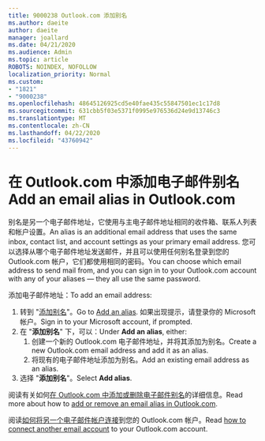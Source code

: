 ```yaml
---
title: 9000238 Outlook.com 添加别名
ms.author: daeite
author: daeite
manager: joallard
ms.date: 04/21/2020
ms.audience: Admin
ms.topic: article
ROBOTS: NOINDEX, NOFOLLOW
localization_priority: Normal
ms.custom:
- "1821"
- "9000238"
ms.openlocfilehash: 48645126925cd5e40fae435c55847501ec1c17d8
ms.sourcegitcommit: 631cbb5f03e5371f0995e976536d24e9d13746c3
ms.translationtype: MT
ms.contentlocale: zh-CN
ms.lasthandoff: 04/22/2020
ms.locfileid: "43760942"
---
```

# <a name="add-an-email-alias-in-outlookcom"></a><span data-ttu-id="5472f-102">在 Outlook.com 中添加电子邮件别名</span><span class="sxs-lookup"><span data-stu-id="5472f-102">Add an email alias in Outlook.com</span></span>

<span data-ttu-id="5472f-103">别名是另一个电子邮件地址，它使用与主电子邮件地址相同的收件箱、联系人列表和帐户设置。</span><span class="sxs-lookup"><span data-stu-id="5472f-103">An alias is an additional email address that uses the same inbox, contact list, and account settings as your primary email address.</span></span> <span data-ttu-id="5472f-104">您可以选择从哪个电子邮件地址发送邮件，并且可以使用任何别名登录到您的 Outlook.com 帐户，它们都使用相同的密码。</span><span class="sxs-lookup"><span data-stu-id="5472f-104">You can choose which email address to send mail from, and you can sign in to your Outlook.com account with any of your aliases — they all use the same password.</span></span>

<span data-ttu-id="5472f-105">添加电子邮件地址：</span><span class="sxs-lookup"><span data-stu-id="5472f-105">To add an email address:</span></span>

1. <span data-ttu-id="5472f-106">转到 "[添加别名](https://go.microsoft.com/fwlink/p/?linkid=864833)"。</span><span class="sxs-lookup"><span data-stu-id="5472f-106">Go to [Add an alias](https://go.microsoft.com/fwlink/p/?linkid=864833).</span></span> <span data-ttu-id="5472f-107">如果出现提示，请登录你的 Microsoft 帐户。</span><span class="sxs-lookup"><span data-stu-id="5472f-107">Sign in to your Microsoft account, if prompted.</span></span>
2. <span data-ttu-id="5472f-108">在 "**添加别名**" 下，可以：</span><span class="sxs-lookup"><span data-stu-id="5472f-108">Under **Add an alias**, either:</span></span>
    1. <span data-ttu-id="5472f-109">创建一个新的 Outlook.com 电子邮件地址，并将其添加为别名。</span><span class="sxs-lookup"><span data-stu-id="5472f-109">Create a new Outlook.com email address and add it as an alias.</span></span>
    2. <span data-ttu-id="5472f-110">将现有的电子邮件地址添加为别名。</span><span class="sxs-lookup"><span data-stu-id="5472f-110">Add an existing email address as an alias.</span></span>
3. <span data-ttu-id="5472f-111">选择 "**添加别名**"。</span><span class="sxs-lookup"><span data-stu-id="5472f-111">Select **Add alias**.</span></span>

<span data-ttu-id="5472f-112">阅读有关如何[在 Outlook.com 中添加或删除电子邮件别名](https://support.office.com/article/459b1989-356d-40fa-a689-8f285b13f1f2?wt.mc_id=Office_Outlook_com_Alchemy)的详细信息。</span><span class="sxs-lookup"><span data-stu-id="5472f-112">Read more about how to [add or remove an email alias in Outlook.com](https://support.office.com/article/459b1989-356d-40fa-a689-8f285b13f1f2?wt.mc_id=Office_Outlook_com_Alchemy).</span></span>  

<span data-ttu-id="5472f-113">阅读[如何将另一个电子邮件帐户连接](https://support.office.com/article/c5224df4-5885-4e79-91ba-523aa743f0ba?wt.mc_id=Office_Outlook_com_Alchemy)到您的 Outlook.com 帐户。</span><span class="sxs-lookup"><span data-stu-id="5472f-113">Read [how to connect another email account](https://support.office.com/article/c5224df4-5885-4e79-91ba-523aa743f0ba?wt.mc_id=Office_Outlook_com_Alchemy) to your Outlook.com account.</span></span>